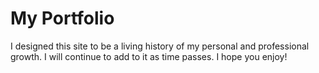 # My Portfolio

I designed this site to be a living history of my personal and professional growth. I will continue to add to it as time passes. I hope you enjoy!